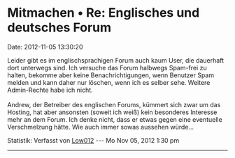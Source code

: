 Mitmachen • Re: Englisches und deutsches Forum
==============================================

Date: 2012-11-05 13:30:20

Leider gibt es im englischsprachigen Forum auch kaum User, die dauerhaft
dort unterwegs sind. Ich versuche das Forum halbwegs Spam-frei zu
halten, bekomme aber keine Benachrichtigungen, wenn Benutzer Spam melden
und kann daher nur löschen, wenn ich es selber sehe. Weitere
Admin-Rechte habe ich nicht.\
\
Andrew, der Betreiber des englischen Forums, kümmert sich zwar um das
Hosting, hat aber ansonsten (soweit ich weiß) kein besonderes Interesse
mehr an dem Forum. Ich denke nicht, dass er etwas gegen eine eventuelle
Verschmelzung hätte. Wie auch immer sowas aussehen würde\...

Statistik: Verfasst von
[Low012](http://forum.yacy-websuche.de/memberlist.php?mode=viewprofile&u=62)
--- Mo Nov 05, 2012 1:30 pm

------------------------------------------------------------------------
